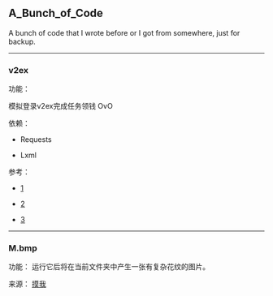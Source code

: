 ## **A_Bunch_of_Code**

A bunch of code that I wrote before or I got from somewhere, just for backup.

---

### **v2ex**

功能：

模拟登录v2ex完成任务领钱 OvO

依赖：

*  Requests

*  Lxml

参考：

*  [1](http://www.v2ex.com/t/69166)

*  [2](http://www.v2ex.com/t/80927)

*  [3](http://www.v2ex.com/t/68549)

---

### **M.bmp**

功能： 运行它后将在当前文件夹中产生一张有复杂花纹的图片。

来源： [摸我](https://gist.github.com/wenLiangcan/4110576)
